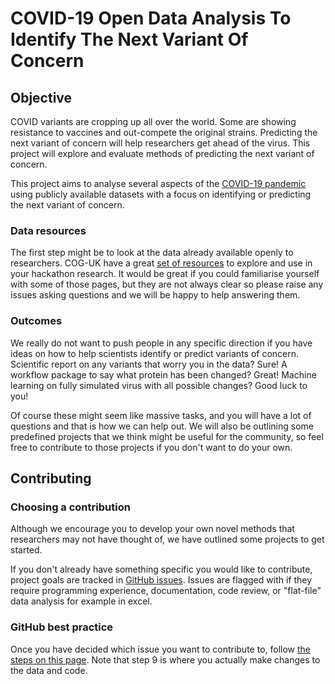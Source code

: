 # COVID-19 Open Data Analysis To Identify The Next Variant Of Concern

## Objective

COVID variants are cropping up all over the world.
Some are showing resistance to vaccines and out-compete the original strains.
Predicting the next variant of concern will help researchers get ahead of the virus.
This project will explore and evaluate methods of predicting the next variant of concern.

This project aims to analyse several aspects of the [COVID-19 pandemic](https://www.gov.uk/coronavirus) using publicly available datasets with a focus on identifying or predicting the next variant of concern.

### Data resources

The first step might be to look at the data already available openly to researchers.
COG-UK have a great [set of resources](https://www.cogconsortium.uk/tools-analysis/public-data-analysis-2/) to explore and use in your hackathon research.
It would be great if you could familiarise yourself with some of those pages, but they are not always clear so please raise any issues asking questions and we will be happy to help answering them.

### Outcomes

We really do not want to push people in any specific direction if you have ideas on how to help scientists identify or predict variants of concern.
Scientific report on any variants that worry you in the data?
Sure!
A workflow package to say what protein has been changed?
Great!
Machine learning on fully simulated virus with all possible changes?
Good luck to you!

Of course these might seem like massive tasks, and you will have a lot of questions and that is how we can help out.
We will also be outlining some predefined projects that we think might be useful for the community, so feel free to contribute to those projects if you don't want to do your own.

## Contributing

### Choosing a contribution

Although we encourage you to develop your own novel methods that researchers may not have thought of, we have outlined some projects to get started.

If you don't already have something specific you would like to contribute, project goals are tracked in [GitHub issues](https://github.com/wgc-hackathon/covid/issues).
Issues are flagged with if they require programming experience, documentation, code review, or "flat-file" data analysis for example in excel.


### GitHub best practice

Once you have decided which issue you want to contribute to, follow [the steps on this page](https://www.dataschool.io/how-to-contribute-on-github/).
Note that step 9 is where you actually make changes to the data and code.
